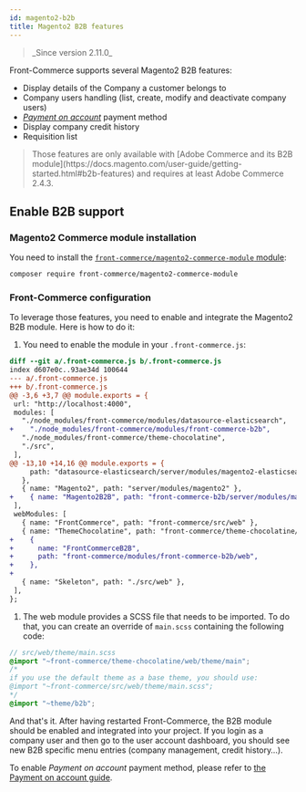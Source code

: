 ```yaml
---
id: magento2-b2b
title: Magento2 B2B features
---
```


<blockquote class="feature--new">
_Since version 2.11.0_
</blockquote>

Front-Commerce supports several Magento2 B2B features:

* Display details of the Company a customer belongs to
* Company users handling (list, create, modify and deactivate company users)
* [_Payment on account_](/docs/advanced/payments/payment-on-account.html) payment method
* Display company credit history
* Requisition list

<blockquote class="info">
Those features are only available with [Adobe Commerce and its B2B module](https://docs.magento.com/user-guide/getting-started.html#b2b-features) and requires at least Adobe Commerce 2.4.3.
</blockquote>

## Enable B2B support

### Magento2 Commerce module installation

You need to install the [`front-commerce/magento2-commerce-module` module](https://gitlab.com/front-commerce/magento2-commerce-module-front-commerce/):

```sh
composer require front-commerce/magento2-commerce-module
```

### Front-Commerce configuration

To leverage those features, you need to enable and integrate the Magento2 B2B module. Here is how to do it:

1. You need to enable the module in your `.front-commerce.js`:
  ```diff
diff --git a/.front-commerce.js b/.front-commerce.js
index d607e0c..93ae34d 100644
--- a/.front-commerce.js
+++ b/.front-commerce.js
@@ -3,6 +3,7 @@ module.exports = {
   url: "http://localhost:4000",
   modules: [
     "./node_modules/front-commerce/modules/datasource-elasticsearch",
+    "./node_modules/front-commerce/modules/front-commerce-b2b",
     "./node_modules/front-commerce/theme-chocolatine",
     "./src",
   ],
@@ -13,10 +14,16 @@ module.exports = {
       path: "datasource-elasticsearch/server/modules/magento2-elasticsearch",
     },
     { name: "Magento2", path: "server/modules/magento2" },
+    { name: "Magento2B2B", path: "front-commerce-b2b/server/modules/magento2" },
   ],
   webModules: [
     { name: "FrontCommerce", path: "front-commerce/src/web" },
     { name: "ThemeChocolatine", path: "front-commerce/theme-chocolatine/web" },
+    {
+      name: "FrontCommerceB2B",
+      path: "front-commerce/modules/front-commerce-b2b/web",
+    },
+
     { name: "Skeleton", path: "./src/web" },
   ],
 };
  ```
1. The web module provides a SCSS file that needs to be imported. To do that, you can create an override of `main.scss` containing the following code:
  ```scss
// src/web/theme/main.scss
@import "~front-commerce/theme-chocolatine/web/theme/main";
/*
if you use the default theme as a base theme, you should use:
@import "~front-commerce/src/web/theme/main.scss";
*/
@import "~theme/b2b";
  ```

And that's it. After having restarted Front-Commerce, the B2B module should be enabled and integrated into your project. If you login as a company user and then go to the user account dashboard, you should see new B2B specific menu entries (company management, credit history…).

To enable _Payment on account_ payment method, please refer to [the Payment on account guide](/docs/advanced/payments/payment-on-account.html).
